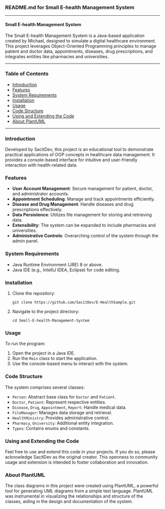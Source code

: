 ### README.md for Small E-health Management System

---

#### Small E-health Management System

The Small E-health Management System is a Java-based application created by Michael, designed to simulate a digital healthcare environment. This project leverages Object-Oriented Programming principles to manage patient and doctor data, appointments, diseases, drug prescriptions, and integrates entities like pharmacies and universities.

---

### Table of Contents

- [Introduction](#introduction)
- [Features](#features)
- [System Requirements](#system-requirements)
- [Installation](#installation)
- [Usage](#usage)
- [Code Structure](#code-structure)
- [Using and Extending the Code](#using-and-extending-the-code)
- [About PlantUML](#about-plantuml)

---

### Introduction

Developed by SacitDev, this project is an educational tool to demonstrate practical applications of OOP concepts in healthcare data management. It provides a console-based interface for intuitive and user-friendly interaction with health-related data.

### Features

- **User Account Management**: Secure management for patient, doctor, and administrator accounts.
- **Appointment Scheduling**: Manage and track appointments efficiently.
- **Disease and Drug Management**: Handle diseases and drug prescriptions effectively.
- **Data Persistence**: Utilizes file management for storing and retrieving data.
- **Extensibility**: The system can be expanded to include pharmacies and universities.
- **Administrative Controls**: Overarching control of the system through the admin panel.

### System Requirements

- Java Runtime Environment (JRE) 8 or above.
- Java IDE (e.g., IntelliJ IDEA, Eclipse) for code editing.

### Installation

1. Clone the repository:
   ```
   git clone https://github.com/SacitDev/E-HealthSample.git
   ```
2. Navigate to the project directory:
   ```
   cd Small-E-health-Management-System
   ```

### Usage

To run the program:
1. Open the project in a Java IDE.
2. Run the `Main` class to start the application.
3. Use the console-based menu to interact with the system.

### Code Structure

The system comprises several classes:
- `Person`: Abstract base class for `Doctor` and `Patient`.
- `Doctor`, `Patient`: Represent respective entities.
- `Disease`, `Drug`, `Appointment`, `Report`: Handle medical data.
- `FileManager`: Manages data storage and retrieval.
- `HealthMinistry`: Provides administrative control.
- `Pharmacy`, `University`: Additional entity integration.
- `Types`: Contains enums and constants.

### Using and Extending the Code

Feel free to use and extend this code in your projects. If you do so, please acknowledge SacitDev as the original creator. This openness to community usage and extension is intended to foster collaboration and innovation.

### About PlantUML

The class diagrams in this project were created using PlantUML, a powerful tool for generating UML diagrams from a simple text language. PlantUML was instrumental in visualizing the relationships and structure of the classes, aiding in the design and documentation of the system.

